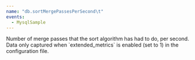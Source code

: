 ```yaml
---
name: "db.sortMergePassesPerSecond\t"
events:
  - MysqlSample
---
```


Number of merge passes that the sort algorithm has had to do, per second. Data only captured when \`extended\_metrics\` is enabled (set to 1) in the configuration file.
